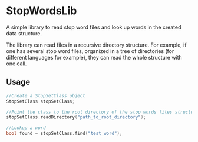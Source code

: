 # StopWordsLib
A simple library to read stop word files and look up words in the created data structure.

The library can read files in a recursive directory structure. For example, if one has several stop word files, organized in a tree of directories (for different languages for example), they can read the whole structure with one call.

## Usage
```C++
//Create a StopSetClass object
StopSetClass stopSetClass;

//Point the class to the root directory of the stop words files structure
stopSetClass.readDirectory("path_to_root_directory");

//Lookup a word
bool found = stopSetClass.find("test_word");
```
